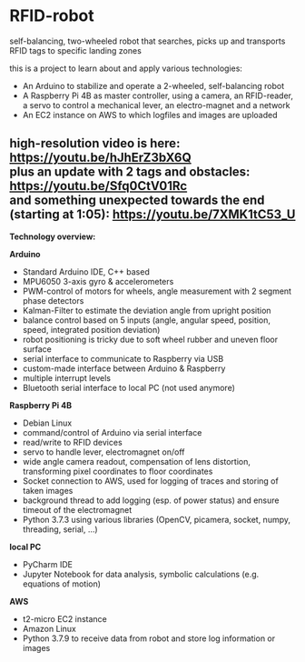 # RFID-robot
self-balancing, two-wheeled robot that searches, picks up and transports RFID tags to specific landing zones

this is a project to learn about and apply various technologies:
- An Arduino to stabilize and operate a 2-wheeled, self-balancing robot
- A Raspberry Pi 4B as master controller, using a camera, an RFID-reader, a servo to control a mechanical lever, an electro-magnet and a network
- An EC2 instance on AWS to which logfiles and images are uploaded

high-resolution video is here: https://youtu.be/hJhErZ3bX6Q  
plus an update with 2 tags and obstacles: https://youtu.be/Sfq0CtV01Rc  
and something unexpected towards the end (starting at 1:05): https://youtu.be/7XMK1tC53_U
---------------------------
**Technology overview:**

**Arduino**
- Standard Arduino IDE, C++ based
- MPU6050 3-axis gyro & accelerometers
- PWM-control of motors for wheels, angle measurement with 2 segment phase detectors
- Kalman-Filter to estimate the deviation angle from upright position
- balance control based on 5 inputs (angle, angular speed, position, speed, integrated position deviation)
- robot positioning is tricky due to soft wheel rubber and uneven floor surface
- serial interface to communicate to Raspberry via USB
- custom-made interface between Arduino & Raspberry
- multiple interrupt levels
- Bluetooth serial interface to local PC (not used anymore)

**Raspberry Pi 4B**
- Debian Linux 
- command/control of Arduino via serial interface
- read/write to RFID devices
- servo to handle lever, electromagnet on/off
- wide angle camera readout, compensation of lens distortion, transforming pixel coordinates to floor coordinates
- Socket connection to AWS, used for logging of traces and storing of taken images
- background thread to add logging (esp. of power status) and ensure timeout of the electromagnet
- Python 3.7.3 using various libraries (OpenCV, picamera, socket, numpy, threading, serial, ...)

**local PC**
- PyCharm IDE
- Jupyter Notebook for data analysis, symbolic calculations (e.g. equations of motion)

**AWS**
- t2-micro EC2 instance
- Amazon Linux
- Python 3.7.9 to receive data from robot and store log information or images
